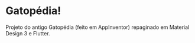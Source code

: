 # Gatopédia!

Projeto do antigo Gatopédia (feito em AppInventor) repaginado em Material Design 3 e Flutter.
